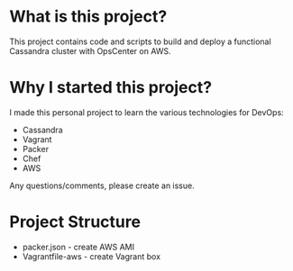 # What is this project?
This project contains code and scripts to build and deploy a functional Cassandra cluster with OpsCenter on AWS.

# Why I started this project?
I made this personal project to learn the various technologies for DevOps:
* Cassandra
* Vagrant
* Packer
* Chef
* AWS

Any questions/comments, please create an issue.

# Project Structure
* packer.json - create AWS AMI
* Vagrantfile-aws - create Vagrant box

